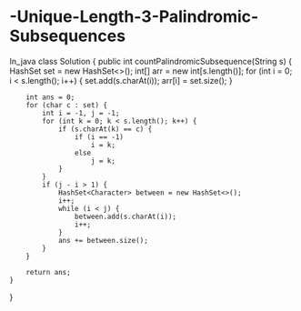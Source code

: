 # -Unique-Length-3-Palindromic-Subsequences
In_java
 class Solution {
    public int countPalindromicSubsequence(String s) {
        HashSet<Character> set = new HashSet<>();
        int[] arr = new int[s.length()];
        for (int i = 0; i < s.length(); i++) {
            set.add(s.charAt(i));
            arr[i] = set.size();
        }

        int ans = 0; 
        for (char c : set) {
            int i = -1, j = -1;
            for (int k = 0; k < s.length(); k++) {
                if (s.charAt(k) == c) {
                    if (i == -1)
                        i = k; 
                    else
                        j = k; 
                }
            }
            if (j - i > 1) {
                HashSet<Character> between = new HashSet<>();
                i++; 
                while (i < j) {
                    between.add(s.charAt(i));
                    i++;
                }
                ans += between.size(); 
            }
        }

        return ans; 
    }
}
